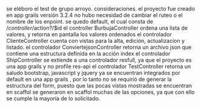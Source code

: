 se eléboro el test de grupo arroyo. consideraciones. el proyecto fue creado en app grails versión 3.2.4 no hubo necesidad de cambiar el ruteo o el nombre de los enpoint. se quedo default, el cual consta de /$controller/$action?/$id el controller BurbujaController ordena una lista de valores, y retorna en pantalla los valores ordenados el controlador ClienteController cuenta con vistas para la alta, edición, actualizacion y listado. el controlador ConviertejsonController retorna un archivo json que contiene una estructura definida en la acción índex el controlador ShipController se extiende a una controlador resfull, ya que el proyecto es una app grails y no profile res-api el controlador TestController retorna un saludo bootstrap, javascript y jquery ya se encuentran integrados por default en una app grails , por lo tanto no se requirió de generar la estructura del form, puesto que las pocas vistas mostradas se encuentran en scaffol se generaron en scaffol muchas de las opciones, ya que con ello se cumple la mayoría de lo solicitado.



